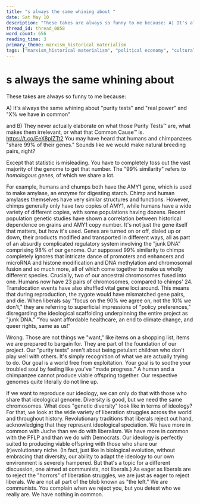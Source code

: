```yaml
---
title: "s always the same whining about "
date: Sat May 10
description: "These takes are always so funny to me because: A) It's always the same whining about 'purity tests' and 'real power' and 'X% we have in common' and B)"
thread_id: thread_0858
word_count: 656
reading_time: 3
primary_theme: marxism_historical materialism
tags: ["marxism_historical materialism", "political economy", "cultural criticism", "covid_public health politics"]
---
```


# s always the same whining about 

These takes are always so funny to me because:

A) It's always the same whining about "purity tests" and "real power" and "X% we have in common"

and B) They never actually elaborate on what those Purity Tests™️ are, what makes them irrelevant, or what that Common Cause™️ is. https://t.co/EeX8pIZTt2 You may have heard that humans and chimpanzees "share 99% of their genes." Sounds like we would make natural breeding pairs, right?

Except that statistic is misleading. You have to completely toss out the vast majority of the genome to get that number. The "99% similarity" refers to *homologous genes*, of which we share a lot.

For example, humans and chumps both have the AMY1 gene, which is used to make amylase, an enzyme for digesting starch. Chimp and human amylases themselves have very similar structures and functions. However, chimps generally only have two copies of AMY1, while humans have a wide variety of different copies, with some populations having dozens. Recent population genetic studies have shown a correlation between historical dependence on grains and AMY1 copy number. It's not just the gene itself that matters, but how it's used. Genes are turned on or off, dialed up or down, their products modified and transported in different ways, all as part of an absurdly complicated regulatory system involving the "junk DNA" comprising 98% of our genome. Our supposed 99% similarity to chimps completely ignores that intricate dance of promoters and enhancers and microRNA and histone modification and DNA methylation and chromosomal fusion and so much more, all of which come together to make us wholly different species. Crucially, two of our ancestral chromosomes fused into one. Humans now have 23 pairs of chromosomes, compared to chimps' 24. Translocation events have also shuffled vital gene loci around. This means that during reproduction, the zygote would have mismatched gene pairs, and die. When liberals say "focus on the 90% we agree on, not the 10% we don't," they are referring to superficial impressions of "policy preferences," disregarding the ideological scaffolding underpinning the entire project as "junk DNA." "You want affordable healthcare, an end to climate change, and queer rights, same as us!"

Wrong. Those are not things we "want," like items on a shopping list, items we are prepared to bargain for. They are part of the foundation of our project. Our "purity tests" aren't about being petulant children who don't play well with others. It's simply recognition of what we are actually trying to do. Our goal is a world free from exploitation. Your goal is to soothe your troubled soul by feeling like you've "made progress." A human and a chimpanzee cannot produce viable offspring together. Our respective genomes quite literally do not line up.

If we want to reproduce our ideology, we can only do that with those who share that ideological genome. Diversity is good, but we need the same chromosomes. What does "genetic diversity" look like in terms of ideology? For that, we look at the wide variety of liberation struggles across the world and throughout history. Revolutionary traditions that liberals reject out hand, acknowledging that they represent ideological speciation. We have more in common with Juche than we do with liberalism. We have more in common with the PFLP and than we do with Democrats. Our ideology is perfectly suited to producing viable offspring with those who share our (r)evolutionary niche. (In fact, just like in biological evolution, without embracing that diversity, our ability to adapt the ideology to our own environment is severely hampered. But that's a topic for a different discussion, one aimed at communists, not liberals.) As eager as liberals are to reject the "horrors" of liberation struggles, we are just as eager to reject liberals. We are not all part of the blob known as "the left." We are communists. You complain when we reject you, but you detest who we really are. We have nothing in common.